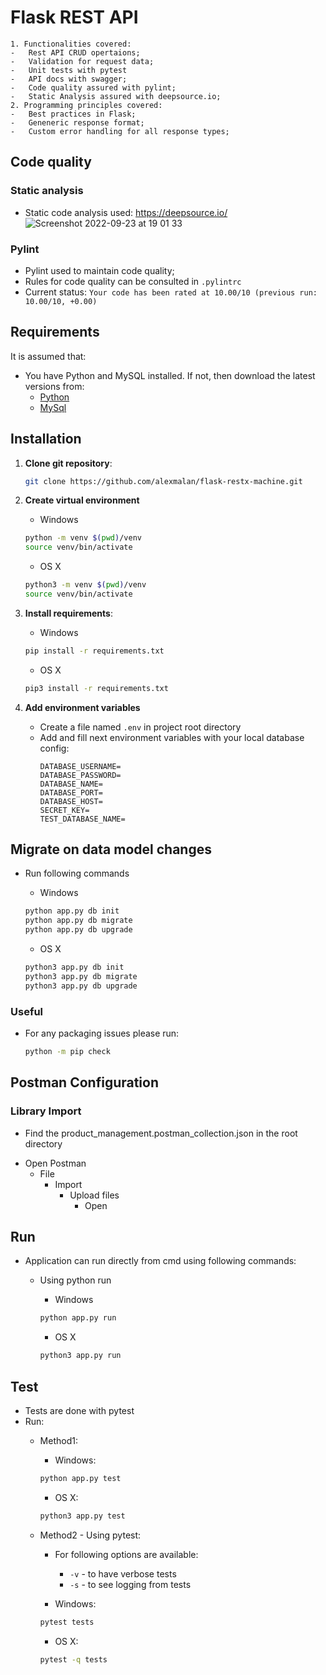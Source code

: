 # Flask REST API
    1. Functionalities covered:
    -   Rest API CRUD opertaions;
    -   Validation for request data;
    -   Unit tests with pytest
    -   API docs with swagger;
    -   Code quality assured with pylint;
    -   Static Analysis assured with deepsource.io;
    2. Programming principles covered:
    -   Best practices in Flask;
    -   Geneneric response format;
    -   Custom error handling for all response types;

## Code quality

### Static analysis
- Static code analysis used: https://deepsource.io/
![Screenshot 2022-09-23 at 19 01 33](https://user-images.githubusercontent.com/19578866/192003738-d0e83172-1fa2-482d-8b16-2588da7b028c.png)

### Pylint
- Pylint used to maintain code quality;
- Rules for code quality can be consulted in `.pylintrc`
- Current status: `Your code has been rated at 10.00/10 (previous run: 10.00/10, +0.00)`

## Requirements

It is assumed that:
-   You have Python and MySQL installed. If not, then download the latest versions from:
    * [Python](https://www.python.org/downloads/)
    * [MySql](https://dev.mysql.com/downloads/installer/)

## Installation

1. **Clone git repository**:
   ```bash
   git clone https://github.com/alexmalan/flask-restx-machine.git
   ```

2. **Create virtual environment**
    - Windows
    ```bash
    python -m venv $(pwd)/venv
    source venv/bin/activate
    ```
   
    - OS X
    ```bash
    python3 -m venv $(pwd)/venv
    source venv/bin/activate
    ```

3. **Install requirements**:
    - Windows
    ```bash
    pip install -r requirements.txt
    ```
   
    - OS X
    ```bash
    pip3 install -r requirements.txt
    ```

4. **Add environment variables**
    - Create a file named `.env` in project root directory
    - Add and fill next environment variables with your local database config:
        ```.env
        DATABASE_USERNAME=
        DATABASE_PASSWORD=
        DATABASE_NAME=
        DATABASE_PORT=
        DATABASE_HOST=
        SECRET_KEY=
        TEST_DATABASE_NAME=
        ```

## Migrate on data model changes
    
- Run following commands
    - Windows
    ```bash
    python app.py db init
    python app.py db migrate
    python app.py db upgrade
    ```
    
    - OS X
    ```bash
    python3 app.py db init
    python3 app.py db migrate
    python3 app.py db upgrade
    ```

### Useful

- For any packaging issues please run:
  ```bash
  python -m pip check
  ```

## Postman Configuration

### Library Import
* Find the product_management.postman_collection.json in the root directory
- Open Postman
   - File
      - Import
         - Upload files
            - Open

## Run

-   Application can run directly from cmd using following commands:
    - Using python run
        - Windows
        ```bash
        python app.py run
        ```
      
        - OS X
        ```bash
        python3 app.py run
        ```

## Test

- Tests are done with pytest
- Run:
    - Method1:
        - Windows:
        ```bash
        python app.py test
        ```
        
        - OS X:
        ```bash
        python3 app.py test
        ```
    - Method2 - Using pytest:
        - For following options are available:
            - `-v` - to have verbose tests
            - `-s` - to see logging from tests
      
        - Windows:
        ```bash
        pytest tests
        ```
        
        - OS X:
        ```bash
        pytest -q tests
        ```

